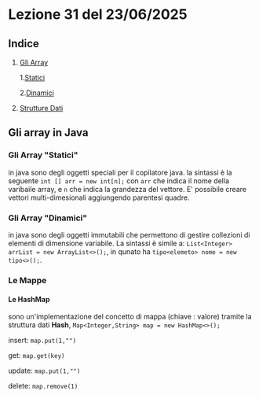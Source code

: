 # Lezione 31 del 23/06/2025

## Indice

1. [Gli Array](#gli-array-in-java)

   1.[Statici](#gli-array-statici)

   2.[Dinamici](#gli-array-dinamici)

2. [Strutture Dati]()

## Gli array in Java

### Gli Array "Statici"

in java sono degli oggetti speciali per il copilatore java. la sintassi è la seguente `int [] arr = new int[n];` con `arr` che indica il nome della varibaile array, e `n` che indica la grandezza del vettore. E' possibile creare vettori multi-dimesionali aggiungendo parentesi quadre.

### Gli Array "Dinamici"

in java sono degli oggetti immutabili che permettono di gestire collezioni di elementi di dimensione variabile. La sintassi è simile a: `List<Integer> arrList = new ArrayList<>();`, in qunato ha `tipo<elemeto> nome = new tipo<>();`.

### Le Mappe

#### Le HashMap

sono un'implementazione del concetto di mappa (chiave : valore) tramite la struttura dati **Hash**, `Map<Integer,String> map = new HashMap<>();`

insert: `map.put(1,"")`

get: `map.get(key)`

update: `map.put(1,"")`

delete: `map.remove(1)`

